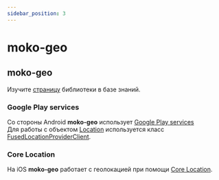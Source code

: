 ```yaml
---
sidebar_position: 3
---
```


# moko-geo

## moko-geo 

Изучите [страницу](../../learning/libraries/moko/moko-geo) библиотеки в базе знаний.

### Google Play services 
Со стороны Android **moko-geo** использует [Google Play services](https://developers.google.com/android/guides/setup)  
Для работы с объектом [Location](https://developer.android.com/reference/android/location/Location.html) используется класс [FusedLocationProviderClient](https://developers.google.com/android/reference/com/google/android/gms/location/FusedLocationProviderClient.html).

### Core Location
На iOS **moko-geo** работает с геолокацией при помощи [Core Location](https://developer.apple.com/documentation/corelocation).
